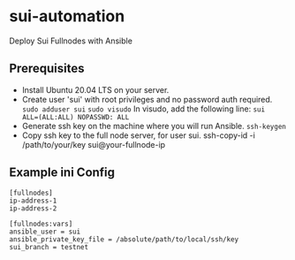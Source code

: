 # sui-automation
Deploy Sui Fullnodes with Ansible

## Prerequisites
- Install Ubuntu 20.04 LTS on your server.
- Create user 'sui' with root privileges and no password auth required.
`sudo adduser sui`
`sudo visudo`
In visudo, add the following line:
`sui     ALL=(ALL:ALL) NOPASSWD: ALL`
- Generate ssh key on the machine where you will run Ansible.
`ssh-keygen`
- Copy ssh key to the full node server, for user sui.
ssh-copy-id -i /path/to/your/key sui@your-fullnode-ip

## Example ini Config
```
[fullnodes]
ip-address-1
ip-address-2

[fullnodes:vars]
ansible_user = sui
ansible_private_key_file = /absolute/path/to/local/ssh/key
sui_branch = testnet
```
